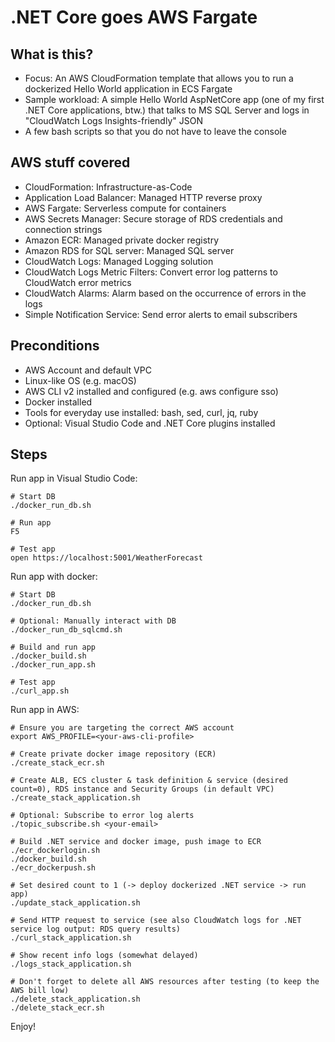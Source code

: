 # .NET Core goes AWS Fargate

## What is this?

- Focus: An AWS CloudFormation template that allows you to run a dockerized Hello World application in ECS Fargate
- Sample workload: A simple Hello World AspNetCore app (one of my first .NET Core applications, btw.) that talks to MS SQL Server and logs in "CloudWatch Logs Insights-friendly" JSON
- A few bash scripts so that you do not have to leave the console

## AWS stuff covered

- CloudFormation: Infrastructure-as-Code
- Application Load Balancer: Managed HTTP reverse proxy
- AWS Fargate: Serverless compute for containers
- AWS Secrets Manager: Secure storage of RDS credentials and connection strings
- Amazon ECR: Managed private docker registry
- Amazon RDS for SQL server: Managed SQL server
- CloudWatch Logs: Managed Logging solution
- CloudWatch Logs Metric Filters: Convert error log patterns to CloudWatch error metrics
- CloudWatch Alarms: Alarm based on the occurrence of errors in the logs
- Simple Notification Service: Send error alerts to email subscribers 

## Preconditions

- AWS Account and default VPC
- Linux-like OS (e.g. macOS)
- AWS CLI v2 installed and configured (e.g. aws configure sso)
- Docker installed
- Tools for everyday use installed: bash, sed, curl, jq, ruby
- Optional: Visual Studio Code and .NET Core plugins installed

## Steps

Run app in Visual Studio Code:

    # Start DB
    ./docker_run_db.sh

    # Run app
    F5

    # Test app
    open https://localhost:5001/WeatherForecast

Run app with docker:

    # Start DB
    ./docker_run_db.sh

    # Optional: Manually interact with DB
    ./docker_run_db_sqlcmd.sh

    # Build and run app
    ./docker_build.sh
    ./docker_run_app.sh

    # Test app
    ./curl_app.sh

Run app in AWS:

    # Ensure you are targeting the correct AWS account
    export AWS_PROFILE=<your-aws-cli-profile>

    # Create private docker image repository (ECR)
    ./create_stack_ecr.sh
    
    # Create ALB, ECS cluster & task definition & service (desired count=0), RDS instance and Security Groups (in default VPC) 
    ./create_stack_application.sh

    # Optional: Subscribe to error log alerts
    ./topic_subscribe.sh <your-email>

    # Build .NET service and docker image, push image to ECR
    ./ecr_dockerlogin.sh
    ./docker_build.sh
    ./ecr_dockerpush.sh 

    # Set desired count to 1 (-> deploy dockerized .NET service -> run app)
    ./update_stack_application.sh

    # Send HTTP request to service (see also CloudWatch logs for .NET service log output: RDS query results)
    ./curl_stack_application.sh

    # Show recent info logs (somewhat delayed)
    ./logs_stack_application.sh

    # Don't forget to delete all AWS resources after testing (to keep the AWS bill low)
    ./delete_stack_application.sh 
    ./delete_stack_ecr.sh

Enjoy!
